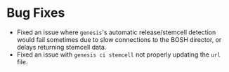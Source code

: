 # Bug Fixes

- Fixed an issue where `genesis`'s automatic release/stemcell detection would fail sometimes
  due to slow connections to the BOSH director, or delays returning stemcell data.
- Fixed an issue with `genesis ci stemcell` not properly updating the `url` file.

